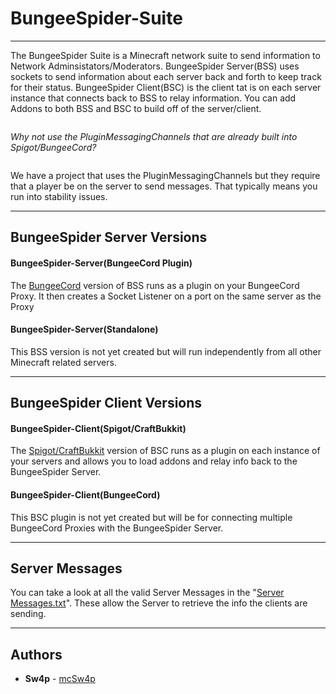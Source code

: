 # BungeeSpider-Suite
- - - -
The BungeeSpider Suite is a Minecraft network suite to send information to Network Adminsistators/Moderators.
BungeeSpider Server(BSS) uses sockets to send information about each server back and forth to keep track for their status. BungeeSpider Client(BSC)
 is the client tat is on each server instance that connects back to BSS to relay information. You can add Addons to both BSS and BSC to build off 
of the server/client. 
~~~
~~~
_Why not use the PluginMessagingChannels that are already built into Spigot/BungeeCord?_
~~~
~~~
We have a project that uses the PluginMessagingChannels but they require that a player be on the server to send messages. That typically means
 you run into stability issues.
- - - -
## BungeeSpider Server Versions 

#### BungeeSpider-Server(BungeeCord Plugin)
The [BungeeCord](https://github.com/mcSw4p/BungeeSpider-Suite/tree/master/BungeeSpider-Server) version of BSS runs as a plugin on your BungeeCord Proxy. 
It then creates a Socket Listener on a port on the same server as the Proxy 

#### BungeeSpider-Server(Standalone)
This BSS version is not yet created but will run independently from all other Minecraft related servers. 
- - - -
## BungeeSpider Client Versions

#### BungeeSpider-Client(Spigot/CraftBukkit)
The [Spigot/CraftBukkit](https://github.com/mcSw4p/BungeeSpider-Suite/tree/master/BungeeSpider-Client) version of BSC runs as a plugin on each instance of
 your servers and allows you to load addons and relay info back to the BungeeSpider Server.

#### BungeeSpider-Client(BungeeCord)
This BSC plugin is not yet created but will be for connecting multiple BungeeCord Proxies with the BungeeSpider Server.
- - - -
## Server Messages
You can take a look at all the valid Server Messages in the "[Server Messages.txt](https://github.com/mcSw4p/BungeeSpider-Suite/blob/master/Server%20Messages.txt)".
 These allow the Server to retrieve the info the clients are sending.

 - - - -
## Authors
* **Sw4p** - [mcSw4p](https://github.com/mcSw4p)